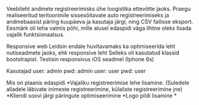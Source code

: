 

Veebileht andmete registreerimisks ühe loogistika ettevõtte jaoks.
Praegu realiseeritud teritoorimile sissesõitavate auto registreerimiseks
ja andmebaasist päring kuupäeva ja kasutaja järgi, ning CSV failisse eksport.
Eesmärk oli teha valmis põhi, mille alusel edaspidi väga lihtne oleks lisada vajalik funktsionaalsus.




Responsive web
Leidsin endale huvitavamaks ka optimiseerida leht nutiseadmete jaoks, ehk responsive leht
Selleks oli kasutatud klassid bootstrapist.
Testisin responsivus iOS seadmel (Iphone 6s)


Kasutajad
user: admin pwd: admin
user: user  pwd: user

Mis on plaanis edaspidi
*Vajaliku registreerimise lehe lisamine. (Suledele alladele läbivate inimeste registreerimine, külaliste registreerimine jne) 
*Kliendi soovi järgi päringute optimiseerimine
*Logo pildi lisamine
*

